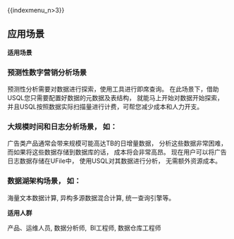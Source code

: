 {{indexmenu_n>3}}

## 应用场景

**适用场景**

### 预测性数字营销分析场景

预测性分析需要对数据进行探索，使用工具进行即席查询。 在此场景下，借助USQL您只需要配置好数据的元数据及表结构， 就能马上开始对数据开始探索， 并且USQL按照数据实际扫描量进行计费，可帮您减少成本和人力开支。

### 大规模时间和日志分析场景， 如：

广告类产品通常会带来规模可能高达TB的日增量数据， 分析这些数据非常困难，而如果将这些数据存储到数据库的话， 成本将会非常高昂。
现在用户可以将广告日志数据存储在UFile中， 使用USQL对其数据进行分析， 无需额外资源成本。

### 数据湖架构场景， 如：

海量文本数据计算,  异构多源数据混合计算,  统一查询引擎等。


**适用人群**

产品、运维人员, 数据分析师,  BI工程师, 数据仓库工程师
